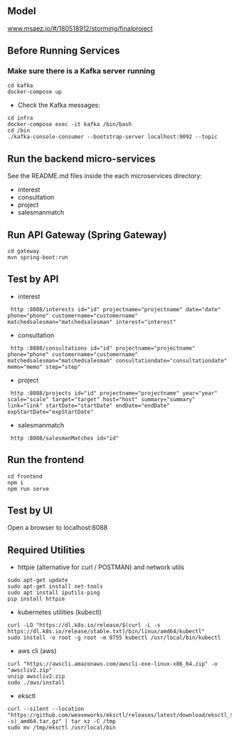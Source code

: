 # 

## Model
www.msaez.io/#/180518912/storming/finalproject

## Before Running Services
### Make sure there is a Kafka server running
```
cd kafka
docker-compose up
```
- Check the Kafka messages:
```
cd infra
docker-compose exec -it kafka /bin/bash
cd /bin
./kafka-console-consumer --bootstrap-server localhost:9092 --topic
```

## Run the backend micro-services
See the README.md files inside the each microservices directory:

- interest
- consultation
- project
- salesmanmatch


## Run API Gateway (Spring Gateway)
```
cd gateway
mvn spring-boot:run
```

## Test by API
- interest
```
 http :8088/interests id="id" projectname="projectname" date="date" phone="phone" customername="customername" matchedsalesman="matchedsalesman" interest="interest" 
```
- consultation
```
 http :8088/consultations id="id" projectname="projectname" phone="phone" customername="customername" matchedsalesman="matchedsalesman" consultationdate="consultationdate" memo="memo" step="step" 
```
- project
```
 http :8088/projects id="id" projectname="projectname" year="year" scale="scale" target="target" host="host" summary="summary" link="link" startDate="startDate" endDate="endDate" expStartDate="expStartDate" 
```
- salesmanmatch
```
 http :8088/salesmanMatches id="id" 
```


## Run the frontend
```
cd frontend
npm i
npm run serve
```

## Test by UI
Open a browser to localhost:8088

## Required Utilities

- httpie (alternative for curl / POSTMAN) and network utils
```
sudo apt-get update
sudo apt-get install net-tools
sudo apt install iputils-ping
pip install httpie
```

- kubernetes utilities (kubectl)
```
curl -LO "https://dl.k8s.io/release/$(curl -L -s https://dl.k8s.io/release/stable.txt)/bin/linux/amd64/kubectl"
sudo install -o root -g root -m 0755 kubectl /usr/local/bin/kubectl
```

- aws cli (aws)
```
curl "https://awscli.amazonaws.com/awscli-exe-linux-x86_64.zip" -o "awscliv2.zip"
unzip awscliv2.zip
sudo ./aws/install
```

- eksctl 
```
curl --silent --location "https://github.com/weaveworks/eksctl/releases/latest/download/eksctl_$(uname -s)_amd64.tar.gz" | tar xz -C /tmp
sudo mv /tmp/eksctl /usr/local/bin
```

